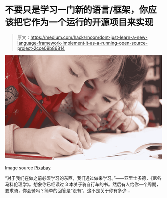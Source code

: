 # 不要只是学习一门新的语言/框架，你应该把它作为一个运行的开源项目来实现

> 原文：<https://medium.com/hackernoon/dont-just-learn-a-new-language-framework-implement-it-as-a-running-open-source-project-2cce09b86814>

![](img/4d76f51611568dd150f48486c580d938.png)

Image source [Pixabay](https://pixabay.com/en/kids-girl-pencil-drawing-notebook-1093758/)

“对于我们在做之前必须学习的东西，我们通过做来学习。”――亚里士多德，《尼各马科伦理学》。想象你已经读过 3 本关于骑自行车的书。然后有人给你一个周期，要求骑，你会骑吗？简单的回答是“没有”。这不是关于你有多少…